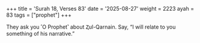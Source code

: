 +++
title = 'Surah 18, Verses 83'
date = '2025-08-27'
weight = 2223
ayah = 83
tags = ["prophet"]
+++

They ask you ˹O Prophet˺ about Ⱬul-Qarnain. Say, “I will relate to you something of his narrative.”